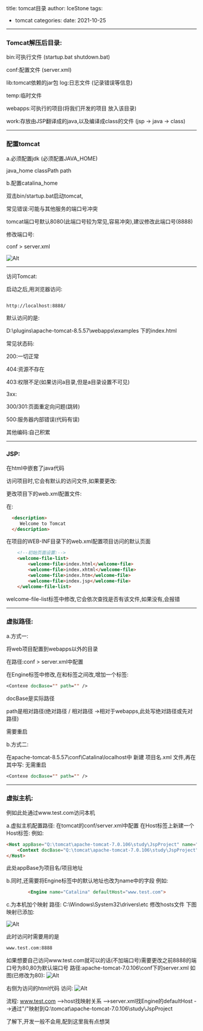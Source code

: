 title: tomcat目录
author: IceStone 
tags: 
  - tomcat
categories: 
date: 2021-10-25
---
### Tomcat解压后目录:

bin:可执行文件 (startup.bat shutdown.bat)

conf:配置文件 (server.xml)

lib:tomcat依赖的jar包
log:日志文件 (记录错误等信息)

temp:临时文件

webapps:可执行的项目(将我们开发的项目 放入该目录)

work:存放由JSP翻译成的java,以及编译成class的文件 (jsp -> java -> class)

---

### 配置tomcat

a.必须配置jdk (必须配置JAVA_HOME)

java_home classPath path

b.配置catalina_home

双击bin/startup.bat启动tomcat,

常见错误:可能与其他服务的端口号冲突

tomcat端口号默认8080(此端口号较为常见,容易冲突),建议修改此端口号(8888)

修改端口号:

conf > server.xml

![Alt](
images/e4u2sliomj.png
)

---

访问Tomcat:

启动之后,用浏览器访问:


```html

http://localhost:8888/

```

    
默认访问的是:

D:\plugins\apache-tomcat-8.5.57\webapps\examples 下的index.html

常见状态码:

200:一切正常

404:资源不存在

403:权限不足(如果访问a目录,但是a目录设置不可见)


3xx:

300/301:页面重定向问题(跳转)

500:服务器内部错误(代码有误)

其他编码:自己积累

---

### JSP:

在html中嵌套了java代码

访问项目时,它会有默认的访问文件,如果要更改:

更改项目下的web.xml配置文件:

在:

```html
  <description>
     Welcome to Tomcat
  </description>
```

在项目的WEB-INF目录下的web.xml配置项目访问的默认页面

```html
    <!--初始页面设置:-->
    <welcome-file-list>
        <welcome-file>index.html</welcome-file>
        <welcome-file>index.xhtml</welcome-file>
        <welcome-file>index.htm</welcome-file>
        <welcome-file>index.jsp</welcome-file>
    </welcome-file-list>
```

welcome-file-list标签中修改,它会依次查找是否有该文件,如果没有,会报错

---

### 虚拟路径:

a.方式一:

将web项目配置到webapps以外的目录

在路径:conf > server.xml中配置

在Engine标签中修改,在</Host>和</Engine>标签之间改,增加一个标签:

```jsp
<Contexe docBase="" path="" />

```

docBase是实际路径

path是相对路径(绝对路径 / 相对路径 ->相对于webapps,此处写绝对路径或先对路径)

需要重启

b.方式二:

在apache-tomcat-8.5.57\conf\Catalina\localhost中
新建 项目名.xml 文件,再在其中写:
无需重启

```jsp
<Contexe docBase="" path="" />
```


---

### 虚拟主机:

例如此处通过www.test.com访问本机

a.虚拟主机配置路径:
在tomcat的conf/server.xml中配置
在Host标签上新建一个Host标签:
例如:
```html
<Host appBase="Q:\tomcat\apache-tomcat-7.0.106\study\JspProject" name="www.test.com">
    <Context docBase="Q:\tomcat\apache-tomcat-7.0.106\study\JspProject" path="/"/>
</Host> 
```
此处appBase为项目名/项目地址

b.同时,还需要将Engine标签中的默认地址也改为name中的字段
例如:
```html
        <Engine name="Catalina" defaultHost="www.test.com">
```

c.为本机加个映射
路径:
C:\Windows\System32\drivers\etc
修改hosts文件
下图映射已添加:

![Alt](
images/o5pmcyrkhu.png
)

此时访问时需要用的是
```html
www.test.com:8888
```

如果想要自己访问www.test.com就可以的话(不加端口号)需要更改之前8888的端口号为80,80为默认端口号
路径:apache-tomcat-7.0.106\conf下的server.xml
如图(已修改为80):
![Alt](
images/2589p7e4yz.png
)

右侧为访问的html代码
访问:
![Alt](
images/y7ftw5de4l.png
)

流程:
www.test.com -->host找映射关系 -->server.xml找Engine的defaultHost -->通过"/"映射到Q:\tomcat\apache-tomcat-7.0.106\study\JspProject

了解下,开发一般不会用,配到这里我有点想哭



